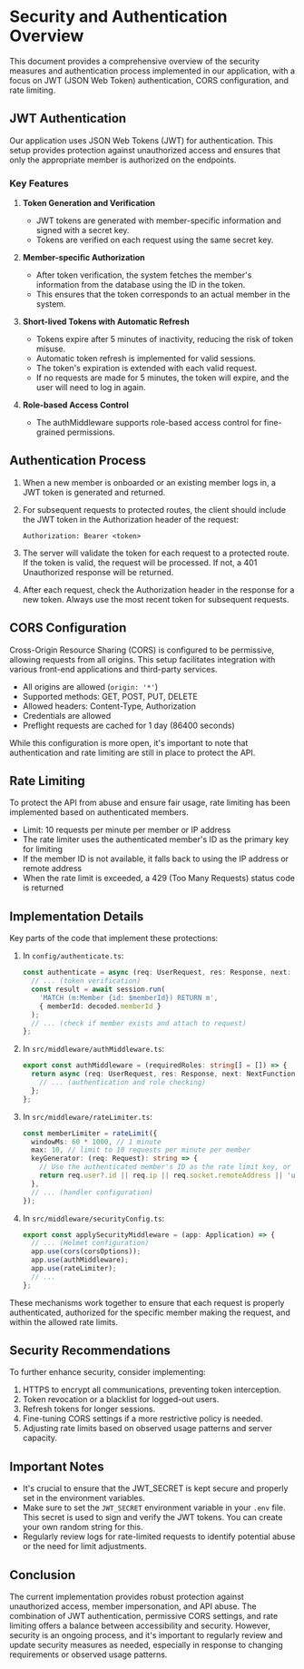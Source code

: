 # Security and Authentication Overview

This document provides a comprehensive overview of the security measures and authentication process implemented in our application, with a focus on JWT (JSON Web Token) authentication, CORS configuration, and rate limiting.

## JWT Authentication

Our application uses JSON Web Tokens (JWT) for authentication. This setup provides protection against unauthorized access and ensures that only the appropriate member is authorized on the endpoints.

### Key Features

1. **Token Generation and Verification**
   - JWT tokens are generated with member-specific information and signed with a secret key.
   - Tokens are verified on each request using the same secret key.

2. **Member-specific Authorization**
   - After token verification, the system fetches the member's information from the database using the ID in the token.
   - This ensures that the token corresponds to an actual member in the system.

3. **Short-lived Tokens with Automatic Refresh**
   - Tokens expire after 5 minutes of inactivity, reducing the risk of token misuse.
   - Automatic token refresh is implemented for valid sessions.
   - The token's expiration is extended with each valid request.
   - If no requests are made for 5 minutes, the token will expire, and the user will need to log in again.

4. **Role-based Access Control**
   - The authMiddleware supports role-based access control for fine-grained permissions.

## Authentication Process

1. When a new member is onboarded or an existing member logs in, a JWT token is generated and returned.

2. For subsequent requests to protected routes, the client should include the JWT token in the Authorization header of the request:

   ```
   Authorization: Bearer <token>
   ```

3. The server will validate the token for each request to a protected route. If the token is valid, the request will be processed. If not, a 401 Unauthorized response will be returned.

4. After each request, check the Authorization header in the response for a new token. Always use the most recent token for subsequent requests.

## CORS Configuration

Cross-Origin Resource Sharing (CORS) is configured to be permissive, allowing requests from all origins. This setup facilitates integration with various front-end applications and third-party services.

- All origins are allowed (`origin: '*'`)
- Supported methods: GET, POST, PUT, DELETE
- Allowed headers: Content-Type, Authorization
- Credentials are allowed
- Preflight requests are cached for 1 day (86400 seconds)

While this configuration is more open, it's important to note that authentication and rate limiting are still in place to protect the API.

## Rate Limiting

To protect the API from abuse and ensure fair usage, rate limiting has been implemented based on authenticated members.

- Limit: 10 requests per minute per member or IP address
- The rate limiter uses the authenticated member's ID as the primary key for limiting
- If the member ID is not available, it falls back to using the IP address or remote address
- When the rate limit is exceeded, a 429 (Too Many Requests) status code is returned

## Implementation Details

Key parts of the code that implement these protections:

1. In `config/authenticate.ts`:
   ```typescript
   const authenticate = async (req: UserRequest, res: Response, next: NextFunction) => {
     // ... (token verification)
     const result = await session.run(
       'MATCH (m:Member {id: $memberId}) RETURN m',
       { memberId: decoded.memberId }
     );
     // ... (check if member exists and attach to request)
   };
   ```

2. In `src/middleware/authMiddleware.ts`:
   ```typescript
   export const authMiddleware = (requiredRoles: string[] = []) => {
     return async (req: UserRequest, res: Response, next: NextFunction) => {
       // ... (authentication and role checking)
     };
   };
   ```

3. In `src/middleware/rateLimiter.ts`:
   ```typescript
   const memberLimiter = rateLimit({
     windowMs: 60 * 1000, // 1 minute
     max: 10, // limit to 10 requests per minute per member
     keyGenerator: (req: Request): string => {
       // Use the authenticated member's ID as the rate limit key, or fall back to IP address
       return req.user?.id || req.ip || req.socket.remoteAddress || 'unknown';
     },
     // ... (handler configuration)
   });
   ```

4. In `src/middleware/securityConfig.ts`:
   ```typescript
   export const applySecurityMiddleware = (app: Application) => {
     // ... (Helmet configuration)
     app.use(cors(corsOptions));
     app.use(authMiddleware);
     app.use(rateLimiter);
     // ...
   };
   ```

These mechanisms work together to ensure that each request is properly authenticated, authorized for the specific member making the request, and within the allowed rate limits.

## Security Recommendations

To further enhance security, consider implementing:

1. HTTPS to encrypt all communications, preventing token interception.
2. Token revocation or a blacklist for logged-out users.
3. Refresh tokens for longer sessions.
4. Fine-tuning CORS settings if a more restrictive policy is needed.
5. Adjusting rate limits based on observed usage patterns and server capacity.

## Important Notes

- It's crucial to ensure that the JWT_SECRET is kept secure and properly set in the environment variables.
- Make sure to set the `JWT_SECRET` environment variable in your `.env` file. This secret is used to sign and verify the JWT tokens. You can create your own random string for this.
- Regularly review logs for rate-limited requests to identify potential abuse or the need for limit adjustments.

## Conclusion

The current implementation provides robust protection against unauthorized access, member impersonation, and API abuse. The combination of JWT authentication, permissive CORS settings, and rate limiting offers a balance between accessibility and security. However, security is an ongoing process, and it's important to regularly review and update security measures as needed, especially in response to changing requirements or observed usage patterns.